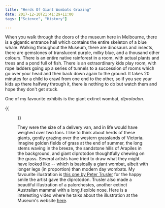 ```yaml
---
title: "Herds Of Giant Wombats Grazing"
date: 2017-12-10T21:41:29+11:00
tags: ["Science", "History"]

---
```


When you walk through the doors of the museum here in Melbourne, there is a gigantic entrance hall which contains the entire skeleton of a blue whale. Walking throughout the Museum, there are dinosaurs and insects, there are gemstones of translucent purple, milky blue, and a thousand other colours. There is an entire native rainforest in a room, with actual plants and trees and a pond full of fish. There is an extraordinary kids play room, with rope ladders going up a series of tunnels to a succession of rooms which go over your head and then back down again to the ground. It takes 20 minutes for a child to crawl from one end to the other, so if you see your kids up there halfway through it, there is nothing to do but watch them and hope they don't get stuck.

One of my favourite exhibits is the giant extinct wombat, _diprotodon_.

{{<figure src="/images/diprotodon.svg" >}}

They were the size of a delivery van, and in life would have weighed over two tons. I like to think about herds of these giants, gently grazing over the western grasslands of Victoria. Imagine golden fields of grass at the end of summer, the long stems waving in the breeze, the sandstone hills of Arapiles in the background, and giant diprotodon thoughtfully chewing on the grass.  Several artists have tried to draw what they might have looked like -- which is basically a giant wombat, albeit with longer legs (in proportion) than modern day wombats. My favourite illustration is [this one by Peter Trusler](https://museumsvictoria.com.au/website/melbournemuseum/discoverycentre/dinosaur-walk/Meet-The-Skeletons/Diprotodon/index.html) for the happy smile the artist gave the diprotodon. Trusler also made a beautiful illustration of a palorchestes, another extinct Australian mammal with a long,flexible nose. Here is a interesting video where he talks about the illustration at the Museum's website [here](https://museumsvictoria.com.au/website/melbournemuseum/discoverycentre/600-million-years/videos/reconstructing-palorchestes/index.html).
